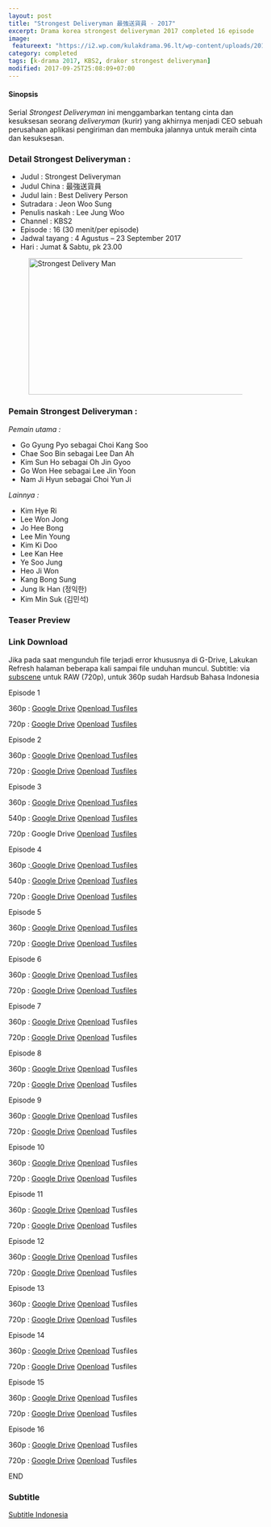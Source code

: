 ```yaml
---
layout: post
title: "Strongest Deliveryman 最強送貨員 - 2017"
excerpt: Drama korea strongest deliveryman 2017 completed 16 episode
image:
 featureext: "https://i2.wp.com/kulakdrama.96.lt/wp-content/uploads/2017/08/premiere_deliveryman3.jpg?resize=600%2C381"
category: completed
tags: [k-drama 2017, KBS2, drakor strongest deliveryman]
modified: 2017-09-25T25:08:09+07:00
---
```


<h4>Sinopsis</h4>
<p>Serial <em>Strongest Deliveryman</em> ini menggambarkan tentang cinta dan kesuksesan seorang <em>deliveryman</em> (kurir) yang akhirnya menjadi CEO sebuah perusahaan aplikasi pengiriman dan membuka jalannya untuk meraih cinta dan kesuksesan.</p>
<h3>Detail Strongest Deliveryman :</h3>
<ul>
<li>Judul : Strongest Deliveryman</li>
<li>Judul China : 最強送貨員</li>
<li>Judul lain : Best Delivery Person</li>
<li>Sutradara : Jeon Woo Sung</li>
<li>Penulis naskah : Lee Jung Woo</li>
<li>Channel : KBS2</li>
<li>Episode : 16 (30 menit/per episode)</li>
<li>Jadwal tayang : 4 Agustus – 23 September 2017</li>
<li>Hari : Jumat &amp; Sabtu, pk 23.00</li>
</ul>
<figure class="entry-thumbnail">
<img layout="responsive" height="270" width="480" src="https://i2.wp.com/kulakdrama.96.lt/wp-content/uploads/2017/08/premiere_deliveryman3.jpg?resize=600%2C381" alt="Strongest Delivery Man" title="premiere_deliveryman3" />
</figure>
<h3>Pemain Strongest Deliveryman :</h3>
<p><em>Pemain utama :</em>
<ul>
<li>Go Gyung Pyo sebagai Choi Kang Soo</li>
<li>Chae Soo Bin sebagai Lee Dan Ah</li>
<li>Kim Sun Ho sebagai Oh Jin Gyoo</li>
<li>Go Won Hee sebagai Lee Jin Yoon</li>
<li>Nam Ji Hyun sebagai Choi Yun Ji</li>
</ul>
<em>Lainnya :</em>
<ul>
<li>Kim Hye Ri</li>
<li>Lee Won Jong</li>
<li>Jo Hee Bong</li>
<li>Lee Min Young</li>
<li>Kim Ki Doo</li>
<li>Lee Kan Hee</li>
<li>Ye Soo Jung</li>
<li>Heo Ji Won</li>
<li>Kang Bong Sung</li>
<li>Jung Ik Han (정익한)</li>
<li>Kim Min Suk (김민석)</li>
</ul></p>
<h3>Teaser Preview</h3>
<amp-youtube data-videoid="2k2TAvFGiog" layout="responsive" height="315" width="560"></amp-youtube>
<h3>Link Download</h3>
<p>Jika pada saat mengunduh file terjadi error khususnya di G-Drive, Lakukan Refresh halaman beberapa kali sampai file unduhan muncul. Subtitle: via <a href="https://subscene.com/subtitles/Strongest-deliveryman-choigang-baedalkkun" rel="noopener noreferer">subscene</a> untuk RAW (720p), untuk 360p sudah Hardsub Bahasa Indonesia</p>
<p>Episode 1</p>
<p>360p : <a class="btn btn-success" href="//mi.knoacc.org/dl/drive?id=0B9zQoX327iIlMnpxWVZkQVFObXc">Google Drive</a> <a class="btn btn-success" href="http://adfree.ga?dom=oload.stream&code=s0mPRoi0iHU&name=Strongest.Deliveryman.E01.360p.mp4">Openload </a> <a class="btn btn-success" href="http://adfree.ga?dom=tusfiles.net&code=7ps8ldjuiuuk&name=Strongest.Deliveryman.E01.360p-.mp4">Tusfiles</a></p>
<p>720p : <a class="btn btn-success" href="//mi.knoacc.org/dl/drive?id=0B9zQoX327iIlUzM5Q1RRTDR0ZnM">Google Drive</a> <a class="btn btn-success" href="http://adfree.ga?dom=oload.stream&code=SvLQIUJX-kE&name=Strongest.Deliveryman.E01.720p.mkv.mp4">Openload</a> <a class="btn btn-success" href="http://adfree.ga?dom=tusfiles.net&code=n151o804wyd0&name=Strongest.Deliveryman.E01-.mkv.mp4">Tusfiles</a></p>
<p>Episode 2</p>
<p>360p : <a class="btn btn-success" href="//mi.knoacc.org/dl/drive?id=0B9zQoX327iIlaFhnTjRmVGxZNVU">Google Drive</a> <a class="btn btn-success" href="http://adfree.ga?dom=oload.stream&code=nMvmId_nijM&name=Strongest.Deliveryman.E02.360p.mp4">Openload </a> <a class="btn btn-success" href="http://adfree.ga?dom=tusfiles.net&code=4p367aim6eq7&name=Strongest.Deliveryman.E02.360p-.mp4">Tusfiles</a></p>
<p>720p : <a class="btn btn-success" href="//mi.knoacc.org/dl/drive?id=0B9zQoX327iIlNXQ0NDdvTThUS0U">Google Drive</a> <a class="btn btn-success" href="http://adfree.ga?dom=oload.stream&code=KbVe5iWFOZM&name=Strongest.Deliveryman.E02.720p.mkv.mp4">Openload</a> <a class="btn btn-success" href="http://adfree.ga?dom=tusfiles.net&code=53zoq9grqn1u&name=Strongest.Deliveryman.E02-.mkv.mp4">Tusfiles</a></p>
<p>Episode 3</p>
<p>360p : <a class="btn btn-success" href="//mi.knoacc.org/dl/drive?id=0B9zQoX327iIlQ1k4LUp2S3hLT1E">Google Drive</a> <a class="btn btn-success" href="http://adfree.ga?dom=oload.stream&code=xLHmz2G0alU&name=Strongest.Deliveryman.E03.360p-id.mp4">Openload </a> <a class="btn btn-success" href="http://adfree.ga?dom=tusfiles.net&code=le10jd4jnj9t&name=Strongest.Deliveryman.E03.360p-id.mp4">Tusfiles</a></p>
<p>540p : <a class="btn btn-success" href="//mi.knoacc.org/dl/drive?id=0B9zQoX327iIlZ290TEU0QUlraGM">Google Drive</a> <a class="btn btn-success" href="http://adfree.ga?dom=oload.stream&code=ww_JNzPPj24&name=Strongest.Deliveryman.E03.170811.HDTV.H264.540p-SS.mkv.mp4">Openload</a> <a class="btn btn-success" href="http://adfree.ga?dom=tusfiles.net&code=alpdisoxq7ww&name=Strongest.Deliveryman.E03.170811.HDTV.H264.540p-SS-.mkv">Tusfiles</a></p>
<p>720p : <span class="btn btn-disabled">Google Drive</span> <a class="btn btn-success" href="http://adfree.ga?dom=oload.stream&code=3f6sMJpllHc&name=Strongest.Deliveryman.E03.HDTV.x264.720p-REM.mkv.mp4">Openload</a> <a class="btn btn-success" href="http://adfree.ga?dom=tusfiles.net&code=mgpb82xpw888&name=Strongest.Deliveryman.E03.HDTV.REM.mkv">Tusfiles</a></p>
<p>Episode 4</p>
<p>360p :<a class="btn btn-success" href="//mi.knoacc.org/dl/drive?id=0B9zQoX327iIlenhUWGlJZ2c0ZTg"> Google Drive</a> <a class="btn btn-success" href="http://adfree.ga?dom=oload.stream&code=8O4FtgUt6iI&name=Strongest.Deliveryman.E04.360p-id.mp4">Openload </a> <a class="btn btn-success" href="http://adfree.ga?dom=tusfiles.net&code=d3g85ffpmlyy&name=Strongest.Deliveryman.E04.360p-id-.mp4">Tusfiles</a></p>
<p>540p : <a class="btn btn-success" href="//mi.knoacc.org/dl/drive?id=0B9zQoX327iIlZU1NeU1KanpTbU0">Google Drive</a> <a class="btn btn-success" href="http://adfree.ga?dom=oload.stream&code=-JzbYPsSdMo&name=Strongest.Deliveryman.E04.170812.HDTV.H264.540p-SS.mkv.mp4">Openload</a> <a class="btn btn-success" href="http://adfree.ga?dom=tusfiles.net&code=qnkaem9caouu&name=Strongest.Deliveryman.E04.170812.HDTV.H264.540p-SS-.mkv">Tusfiles</a></p>
<p>720p : <a class="btn btn-success" href="//mi.knoacc.org/dl/drive?id=0B9zQoX327iIleFhyX3BFazFwV1k">Google Drive</a> <a class="btn btn-success" href="http://adfree.ga?dom=oload.stream&code=uKAoIXfKPnk&name=Strongest.Deliveryman.E04.HDTV.x264.720p-REM.mkv.mp4">Openload</a> <a class="btn btn-success" href="http://adfree.ga?dom=tusfiles.net&code=36gdtz56aas9&name=Strongest.Deliveryman.E04.HDTV-REM-.mkv">Tusfiles</a></p>
<p>Episode 5</p>
<p>360p : <a class="btn btn-success" href="//mi.knoacc.org/dl/drive?id=0B_XHgc9kZqwQclJNQVRGc19wM2s">Google Drive</a> <a class="btn btn-success" href="http://adfree.ga?dom=oload.stream&code=zRwXlUjVQz0&name=Strongest.Deliveryman.E05.360p.mp4">Openload </a> <a class="btn btn-success" href="http://adfree.ga?dom=tusfiles.net&code=7ugld9vwcrk6&name=Strongest.Deliveryman.E05.360p-.mp4">Tusfiles</a></p>
<p>720p : <a class="btn btn-success" href="//mi.knoacc.org/dl/drive?id=0B_XHgc9kZqwQWEpYVGk2T0FVa1k">Google Drive</a> <a class="btn btn-success" href="http://adfree.ga?dom=oload.stream&code=wm_qxlAC-zE&name=Strongest.Deliveryman.E05.720p.mkv.mp4">Openload </a> <a class="btn btn-success" href="http://adfree.ga?dom=tusfiles.net&code=f7dm7iuf9jwk&name=Strongest.Deliveryman.E05-.mkv.mp4">Tusfiles</a></p>
<p>Episode 6</p>
<p>360p : <a class="btn btn-success" href="//mi.knoacc.org/dl/drive?id=0B06qp4iVUkx8cHlUTkc5M2RoZ0U">Google Drive</a> <a class="btn btn-success" href="http://adfree.ga?dom=oload.stream&code=VNLuhPJTgow&name=Strongest.Deliveryman.E06.360p.mp4">Openload </a> <a class="btn btn-success" href="http://adfree.ga?dom=tusfiles.net&code=xg7q9lmdz6hw&name=Strongest.Deliveryman.E06.360p-.mp4">Tusfiles</a></p>
<p>720p : <a class="btn btn-success" href="//mi.knoacc.org/dl/drive?id=0B_XHgc9kZqwQVkFHdHN1MVotSlU">Google Drive</a> <a class="btn btn-success" href="http://adfree.ga?dom=oload.stream&code=6zfg_xjLrhY&name=Strongest.Deliveryman.E06.720p.mkv.mp4">Openload </a> <a class="btn btn-success" href="http://adfree.ga?dom=tusfiles.net&code=zim20b0oxyvh&name=Strongest.Deliveryman.E06.mkv.mp4">Tusfiles</a></p>
<p>Episode 7</p>
<p>360p : <a class="btn btn-success" href="//mi.knoacc.org/dl/drive?id=0B06qp4iVUkx8RHAxb0ZVOXFaRm8">Google Drive</a> <a class="btn btn-success" href="http://adfree.ga?dom=oload.stream&code=H8k_k5jTCgQ&name=Strongest.Deliveryman.E07.360p-id.mp4">Openload</a> <span class="btn btn-disabled">Tusfiles</span></p>
<p>720p : <a class="btn btn-success" href="//mi.knoacc.org/dl/drive?id=0B06qp4iVUkx8a3lLaXNSdWJrY1k">Google Drive</a> <a class="btn btn-success" href="http://adfree.ga?dom=oload.stream&code=WpLHZCJ-odM&name=Strongest.Deliveryman.E07.170825.HDTV.H264.720p-SS.mkv.mp4">Openload</a> <span class="btn btn-disabled">Tusfiles</span></p>
<p>Episode 8</p>
<p>360p : <a class="btn btn-success" href="//mi.knoacc.org/dl/drive?id=0B06qp4iVUkx8cTFIdlF1d3FyREU">Google Drive</a> <a class="btn btn-success" href="http://adfree.ga?dom=oload.stream&code=nChXjjrCLG8&name=Strongest.Deliveryman.E08.360p-id.mp4">Openload</a> <span class="btn btn-disabled">Tusfiles</span></p>
<p>720p : <a class="btn btn-success" href="//mi.knoacc.org/dl/drive?id=0B06qp4iVUkx8dHc0Q2pMVUs3YXM">Google Drive</a> <a class="btn btn-success" href="http://adfree.ga?dom=oload.stream&code=pRyW4dqZ7w4&name=Strongest.Deliveryman.E08.720p.mkv.mp4">Openload</a> <span class="btn btn-disabled">Tusfiles</span></p>
<p>Episode 9</p>
<p>360p : <a class="btn btn-success" href="//mi.knoacc.org/dl/drive?id=0B387gMJkFaWzSEVQdlpWdHQ3ZUU">Google Drive</a> <a class="btn btn-success" href="http://adfree.ga?dom=oload.stream&code=O850AyUmsY0&name=Strongest.Deliveryman.E09.360p-id.mp4">Openload</a> <span class="btn btn-disabled">Tusfiles</span></p>
<p>720p : <a class="btn btn-success" href="//mi.knoacc.org/dl/drive?id=0B387gMJkFaWzSEVQdlpWdHQ3ZUU">Google Drive</a> <a class="btn btn-success" href="http://adfree.ga?dom=oload.stream&code=pRyW4dqZ7w4&name=Strongest.Deliveryman.E08.720p.mkv.mp4">Openload</a> <span class="btn btn-disabled">Tusfiles</span></p>
<p>Episode 10</p>
<p>360p : <a class="btn btn-success" href="//mi.knoacc.org/dl/drive?id=0B387gMJkFaWzVkFzSERPSzEtUXc">Google Drive</a> <a class="btn btn-success" href="http://adfree.ga?dom=oload.stream&code=W-NXUguG9n0&name=Strongest.Deliveryman.E10.360p-id.mp4">Openload</a> <span class="btn btn-disabled">Tusfiles</span></p>
<p>720p : <a class="btn btn-success" href="//mi.knoacc.org/dl/drive?id=0B387gMJkFaWzd1ZNcm1kcXpBM2c">Google Drive</a> <a class="btn btn-success" href="http://adfree.ga?dom=oload.stream&code=ibtShJF-Yec&name=Strongest.Deliveryman.E10.170902.HDTV.H264.720p-SS.mkv.mp4">Openload</a> <span class="btn btn-disabled">Tusfiles</span></p>
<p>Episode 11</p>
<p>360p : <a class="btn btn-success" href="//mi.knoacc.org/dl/drive?id=0B387gMJkFaWzLTA1M2RKMmhQU1U">Google Drive</a> <a class="btn btn-success" href="http://adfree.ga?dom=oload.stream&code=mo3o3saA2e8&name=Strongest.Deliveryman.E11.360p-id-.mp4">Openload</a> <span class="btn btn-disabled">Tusfiles</span></p>
<p>720p : <a class="btn btn-success" href="//mi.knoacc.org/dl/drive?id=0B387gMJkFaWzLTNqdk1Kd25xb0k">Google Drive</a> <a class="btn btn-success" href="http://adfree.ga?dom=oload.stream&code=HQ4TaTnPBAM&name=Strongest.Deliveryman.E11.720p.mkv.mp4">Openload</a> <span class="btn btn-disabled">Tusfiles</span></p>
<p>Episode 12</p>
<p>360p : <a class="btn btn-success" href="//mi.knoacc.org/dl/drive?id=0B387gMJkFaWzN3NTM3ZvMHZEM2s">Google Drive</a> <a class="btn btn-success" href="http://adfree.ga?dom=oload.stream&code=RhcnBhdCk8o&name=Strongest.Deliveryman.E12.360p-id-.mp4">Openload</a> <span class="btn btn-disabled">Tusfiles</span></p>
<p>720p : <a class="btn btn-success" href="//mi.knoacc.org/dl/drive?id=0B387gMJkFaWzcUJLT3lCZENaRWM">Google Drive</a> <a class="btn btn-success" href="http://adfree.ga?dom=oload.stream&code=jE2btlxtyyk&name=Strongest.Deliveryman.E12.170909.HDTV.H264.720p-SS.mp4">Openload</a> <span class="btn btn-disabled">Tusfiles</span></p>
<p>Episode 13</p>
<p>360p : <a class="btn btn-success" href="//mi.knoacc.org/dl/drive?id=0B387gMJkFaWzV3RBSnJKVElmdk0">Google Drive</a> <a class="btn btn-success" href="http://adfree.ga?dom=oload.stream&code=IKk33sxkTH8&name=Strongest.Deliveryman.E13.360p-id-.mp4">Openload</a> <span class="btn btn-disabled">Tusfiles</span></p>
<p>720p : <a class="btn btn-success" href="//mi.knoacc.org/dl/drive?id=0B387gMJkFaWzZFpla1VrYnNiRUU">Google Drive</a> <a class="btn btn-success" href="http://adfree.ga?dom=oload.stream&code=IKk33sxkTH8&name=Strongest.Deliveryman.E13.360p-id-.mp4">Openload</a> <span class="btn btn-disabled">Tusfiles</span></p>
<p>Episode 14</p>
<p>360p : <a class="btn btn-success" href="//mi.knoacc.org/dl/drive?id=0B387gMJkFaWzOWM3Q0FiWG5lWG8">Google Drive</a> <a class="btn btn-success" href="http://adfree.ga?dom=oload.stream&code=O6gmSJEPodk&name=Strongest.Deliveryman.E14.360p-id-.mp4">Openload</a> <span class="btn btn-disabled">Tusfiles</span></p>
<p>720p : <a class="btn btn-success" href="//mi.knoacc.org/dl/drive?id=0B387gMJkFaWzQldPWUxrQnJIeTQ">Google Drive</a> <a class="btn btn-success" href="http://adfree.ga?dom=oload.stream&code=WAZpiQqA4WI&name=Strongest.Deliveryman.E14.170916.HDTV.H264.SS.mkv.mp4">Openload</a> <span class="btn btn-disabled">Tusfiles</span></p>
<p>Episode 15</p>
<p>360p : <a class="btn btn-success" href="//mi.knoacc.org/dl/drive?id=0B387gMJkFaWzbFBLbnVwSE1vRUk">Google Drive</a> <a class="btn btn-success" href="http://adfree.ga?dom=oload.stream&code=fneO1iKNMEI/Save.Me.E15.360p-id-.mp4">Openload</a> <span class="btn btn-disabled">Tusfiles</span></p>
<p>720p : <a class="btn btn-success" href="//mi.knoacc.org/dl/drive?id=0B387gMJkFaWzS0k0SmpQc0lZbmc">Google Drive</a> <a class="btn btn-success" href="http://adfree.ga?dom=oload.stream&code=DZIyxq8XysQ&name=Strongest.Deliveryman.E15.170922.HDTV.H264._-SS.mp4">Openload</a> <span class="btn btn-disabled">Tusfiles</span></p>
<p>Episode 16</p>
<p>360p : <a class="btn btn-success" href="//mi.knoacc.org/dl/drive?id=0B387gMJkFaWzOGszaVVBZlpBUEU">Google Drive</a> <a class="btn btn-success" href="http://adfree.ga?dom=oload.stream&code=HDQZwWSqT60&name=Strongest.Deliveryman.E16.end.360p-id-.mp4">Openload</a> <span class="btn btn-disabled">Tusfiles</span></p>
<p>720p : <a class="btn btn-success" href="//mi.knoacc.org/dl/drive?id=0B387gMJkFaWzZ1FZb1ROaEk1bjA">Google Drive</a> <a class="btn btn-success" href="http://adfree.ga?dom=oload.stream&code=IUq6Y9BBau4&name=Strongest.Deliveryman.E16.END.720p.mp4">Openload</a> <span class="btn btn-disabled">Tusfiles</span></p>
<p>END</p>
<h3>Subtitle</h3>
<p><a class="btn btn-info" href="https://subscene.com/subtitles/Strongest-deliveryman-choigang-baedalkkun" rel="noopener noreferer">Subtitle Indonesia</a></p>
